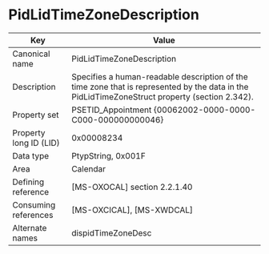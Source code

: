 # PidLidTimeZoneDescription

| Key | Value |
|---|---|
| Canonical name | PidLidTimeZoneDescription |
| Description | Specifies a human-readable description of the time zone that is represented by the data in the PidLidTimeZoneStruct property (section 2.342). |
| Property set | PSETID_Appointment {00062002-0000-0000-C000-000000000046} |
| Property long ID (LID) | 0x00008234 |
| Data type | PtypString, 0x001F |
| Area | Calendar |
| Defining reference | [MS-OXOCAL] section 2.2.1.40 |
| Consuming references | [MS-OXCICAL], [MS-XWDCAL] |
| Alternate names | dispidTimeZoneDesc |
